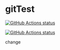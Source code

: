 # gitTest
<p>
  <a href="https://github.com/gmadro/gitTest"><img alt="GitHub Actions status" src="https://github.com/gmadro/GitTest/workflows/Create-Branch/badge.svg"></a>
  
  <a href="https://github.com/gmadro/gitTest"><img alt="GitHub Actions status" src="https://github.com/gmadro/GitTest/workflows/Test-Code/badge.svg"></a>
</p>

change
